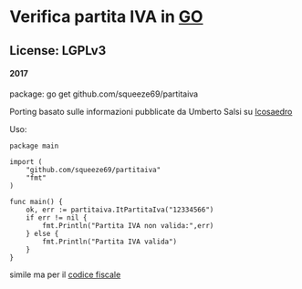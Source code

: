 # Verifica partita IVA in [GO](http://golang.org)

## License: LGPLv3

#### 2017

package: go get github.com/squeeze69/partitaiva

Porting basato sulle informazioni pubblicate da Umberto Salsi su [Icosaedro](http://www.icosaedro.it/cf-pi/index.html)

Uso:

```
package main

import (
	"github.com/squeeze69/partitaiva"
	"fmt"
)

func main() {
	ok, err := partitaiva.ItPartitaIva("12334566")
	if err != nil {
		fmt.Println("Partita IVA non valida:",err)
	} else {
		fmt.Println("Partita IVA valida")
	}
}
```

simile ma per il [codice fiscale](https://github.com/squeeze69/codicefiscale)
